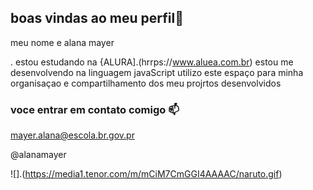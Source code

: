 ## boas vindas ao meu perfil👋

meu nome e alana mayer

. estou estudando na {ALURA].(hrrps://www.aluea.com.br)
estou me desenvolvendo na linguagem javaScript
utilizo este espaço para minha organisaçao e compartilhamento dos meu projrtos desenvolvidos

### voce entrar em contato comigo 📫

mayer.alana@escola.br.gov.pr

@alanamayer

![].(https://media1.tenor.com/m/mCiM7CmGGI4AAAAC/naruto.gif)
